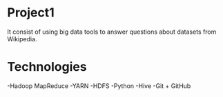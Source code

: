 # Project1
It consist of using big data tools to answer questions about datasets from Wikipedia.


# Technologies
-Hadoop MapReduce
-YARN
-HDFS
-Python
-Hive
-Git + GitHub
